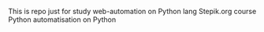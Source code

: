 This is repo just for study web-automation on Python lang
Stepik.org course Python automatisation on Python
